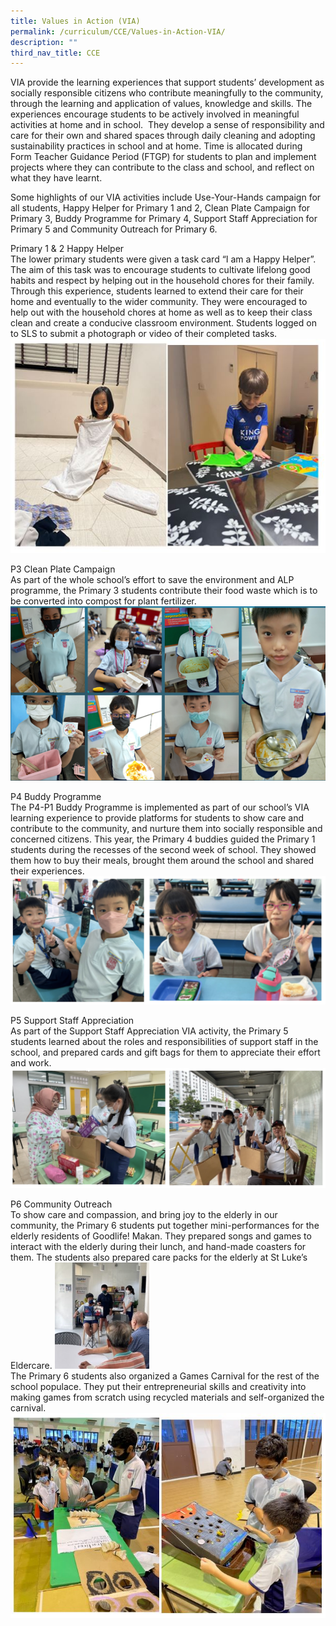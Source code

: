 ```yaml
---
title: Values in Action (VIA)
permalink: /curriculum/CCE/Values-in-Action-VIA/
description: ""
third_nav_title: CCE
---
```

VIA provide the learning experiences that support students’ development as socially responsible citizens who contribute meaningfully to the community, through the learning and application of values, knowledge and skills. The experiences encourage students to be actively involved in meaningful activities at home and in school. &nbsp;They develop a sense of responsibility and care for their own and shared spaces through daily cleaning and adopting sustainability practices in school and at home. Time is allocated during Form Teacher Guidance Period (FTGP) for students to plan and implement projects where they can contribute to the class and school, and reflect on what they have learnt.

Some highlights of our VIA activities include Use-Your-Hands campaign for all students, Happy Helper for Primary 1 and 2, Clean Plate Campaign for Primary 3, Buddy Programme for Primary 4, Support Staff Appreciation for Primary 5 and Community Outreach for Primary 6.

Primary 1 &amp; 2 Happy Helper
<br>
The lower primary students were given a task card “I am a Happy Helper”.  The aim of this task was to encourage students to cultivate lifelong good habits and respect by helping out in the household chores for their family. Through this experience, students learned to extend their care for their home and eventually to the wider community. They were encouraged to help out with the household chores at home as well as to keep their class clean and create a conducive classroom environment. Students logged on to SLS to submit a photograph or video of their completed tasks.
![](/images/ccep1p2.JPG)


P3 Clean Plate Campaign
<br>
As part of the whole school’s effort to save the environment and ALP programme, the Primary 3 students contribute their food waste which is to be converted into compost for plant fertilizer.
<br>
![](/images/via.png)

P4 Buddy Programme
<br>
The P4-P1 Buddy Programme is implemented as part of our school’s VIA learning experience to provide platforms for students to show care and contribute to the community, and nurture them into socially responsible and concerned citizens. This year, the Primary 4 buddies guided the Primary 1 students during the recesses of the second week of school. They showed them how to buy their meals, brought them around the school and shared their experiences.
<br>
![](/images/via1.png)

P5 Support Staff Appreciation
<br>
As part of the Support Staff Appreciation VIA activity, the Primary 5 students learned about the roles and responsibilities of support staff in the school, and prepared cards and gift bags for them to appreciate their effort and work.
<br>
![](/images/via2.png)

P6 Community Outreach
<br>
To show care and compassion, and bring joy to the elderly in our community, the Primary 6 students put together mini-performances for the elderly residents of Goodlife! Makan. They prepared songs and games to interact with the elderly during their lunch, and hand-made coasters for them. The students also prepared care packs for the elderly at St Luke’s Eldercare. 
<img src="/images/via3.jpeg" style="width:30%">
<br>
The Primary 6 students also organized a Games Carnival for the rest of the school populace. They put their entrepreneurial skills and creativity into making games from scratch using recycled materials and self-organized the carnival.
<br>
![](/images/p6ccea.JPG)